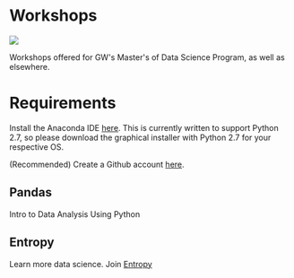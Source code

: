 # Workshops

![](https://creativeservices.gwu.edu/sites/creativeservices.gwu.edu/files/image/gw_atx_4cp_pos.png)

Workshops offered for GW's Master's of Data Science Program, as well as elsewhere.

# Requirements

Install the Anaconda IDE [here](continuum.io/downloads). This is currently written to support Python 2.7, so please download the graphical installer with Python 2.7 for your respective OS.

(Recommended) Create a Github account [here](https://github.com/).

## Pandas

Intro to Data Analysis Using Python

## Entropy

Learn more data science. Join [Entropy](https://www.josephofiowa.com/entropy])